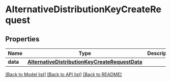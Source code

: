 # AlternativeDistributionKeyCreateRequest

## Properties
Name | Type | Description | Notes
------------ | ------------- | ------------- | -------------
**data** | [**AlternativeDistributionKeyCreateRequestData**](AlternativeDistributionKeyCreateRequestData.md) |  | 

[[Back to Model list]](../README.md#documentation-for-models) [[Back to API list]](../README.md#documentation-for-api-endpoints) [[Back to README]](../README.md)


